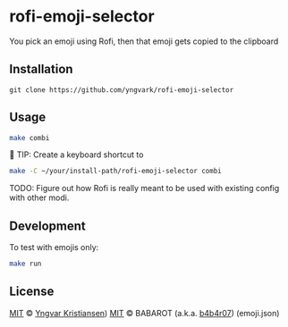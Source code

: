 # rofi-emoji-selector
You pick an emoji using Rofi, then that emoji gets copied to the clipboard

## Installation

```
git clone https://github.com/yngvark/rofi-emoji-selector
```

## Usage

```bash
make combi
```

:taco: TIP: Create a keyboard shortcut to

``` bash
make -C ~/your/install-path/rofi-emoji-selector combi
```

TODO: Figure out how Rofi is really meant to be used with existing config with other modi.

## Development

To test with emojis only:

```bash
make run
```

## License

[MIT](http://yngvark.mit-license.org) © [Yngvar Kristiansen](https://github.com/yngvark))
[MIT](http://b4b4r07.mit-license.org) © BABAROT (a.k.a. [b4b4r07](https://github.com/b4b4r07)) (emoji.json)
